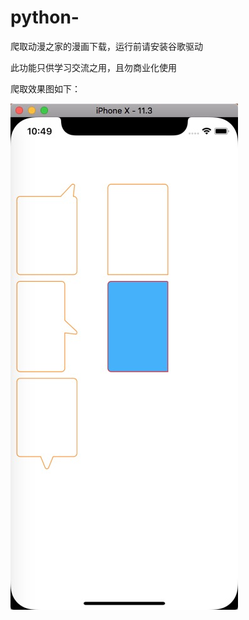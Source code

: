 # python-
爬取动漫之家的漫画下载，运行前请安装谷歌驱动

此功能只供学习交流之用，且勿商业化使用

爬取效果图如下：

![image](https://github.com/gleeeli/GlPopView-Master/blob/master/%E6%95%88%E6%9E%9C%E5%9B%BE.png)
